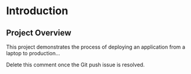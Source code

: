 # Introduction
## Project Overview
This project demonstrates the process of deploying an application from a laptop to production...

Delete this comment once the Git push issue is resolved.
